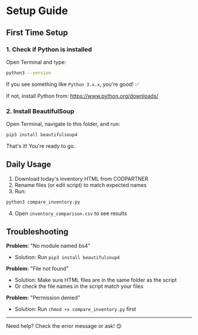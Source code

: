 # Setup Guide

## First Time Setup

### 1. Check if Python is installed

Open Terminal and type:

```bash
python3 --version
```

If you see something like `Python 3.x.x`, you're good! ✅

If not, install Python from: https://www.python.org/downloads/

### 2. Install BeautifulSoup

Open Terminal, navigate to this folder, and run:

```bash
pip3 install beautifulsoup4
```

That's it! You're ready to go.

## Daily Usage

1. Download today's inventory HTML from CODPARTNER
2. Rename files (or edit script) to match expected names
3. Run:

```bash
python3 compare_inventory.py
```

4. Open `inventory_comparison.csv` to see results

## Troubleshooting

**Problem:** "No module named bs4"
- Solution: Run `pip3 install beautifulsoup4`

**Problem:** "File not found"
- Solution: Make sure HTML files are in the same folder as the script
- Or check the file names in the script match your files

**Problem:** "Permission denied"
- Solution: Run `chmod +x compare_inventory.py` first

---

Need help? Check the error message or ask! 😊
